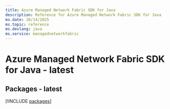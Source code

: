 ```yaml
---
title: Azure Managed Network Fabric SDK for Java
description: Reference for Azure Managed Network Fabric SDK for Java
ms.date: 10/14/2025
ms.topic: reference
ms.devlang: java
ms.service: managednetworkfabric
---
```

# Azure Managed Network Fabric SDK for Java - latest
## Packages - latest
[!INCLUDE [packages](managed-network-fabric-index.md)]